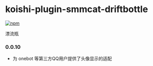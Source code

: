 # koishi-plugin-smmcat-driftbottle

[![npm](https://img.shields.io/npm/v/koishi-plugin-smmcat-driftbottle?style=flat-square)](https://www.npmjs.com/package/koishi-plugin-smmcat-driftbottle)

漂流瓶


### 0.0.10

- 为 onebot 等第三方QQ用户提供了头像显示的适配